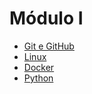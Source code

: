 # Módulo I

- [Git e GitHub](/MODULO%20I/Git%20e%20GitHub/README.md)
- [Linux](/MODULO%20I/Linux/README.md)
- [Docker](/MODULO%20I/Docker/)
- [Python](/MODULO%20I/Python/)